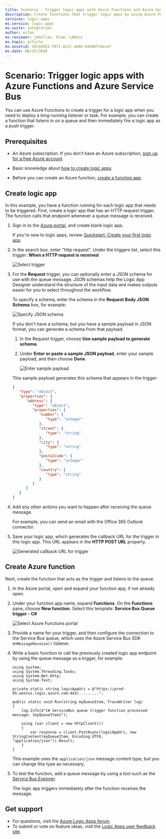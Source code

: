 ```yaml
---
title: Scenario - Trigger logic apps with Azure Functions and Azure Service Bus | Microsoft Docs
description: Create functions that trigger logic apps by using Azure Functions and Azure Service Bus
services: logic-apps
ms.service: logic-apps
ms.suite: integration
author: ecfan
ms.reviewer: jehollan, klam, LADocs
ms.topic: article
ms.assetid: 19cbd921-7071-4221-ab86-b44d0fc0ecef
ms.date: 08/25/2018
---
```


# Scenario: Trigger logic apps with Azure Functions and Azure Service Bus

You can use Azure Functions to create a trigger for a logic app 
when you need to deploy a long-running listener or task. For example, 
you can create a function that listens in on a queue and then 
immediately fire a logic app as a push trigger.

## Prerequisites

* An Azure subscription. If you don't have an Azure subscription, 
<a href="https://azure.microsoft.com/free/" target="_blank">sign up for a free Azure account</a>. 

* Basic knowledge about [how to create logic apps](../logic-apps/quickstart-create-first-logic-app-workflow.md) 

* Before you can create an Azure function, 
[create a function app](../azure-functions/functions-create-function-app-portal.md).

## Create logic app

In this example, you have a function running for 
each logic app that needs to be triggered. 
First, create a logic app that has an HTTP request trigger. 
The function calls that endpoint whenever a queue message is received.  

1. Sign in to the [Azure portal](https://portal.azure.com), 
and create blank logic app. 

   If you're new to logic apps, review 
   [Quickstart: Create your first logic app](../logic-apps/quickstart-create-first-logic-app-workflow.md).

1. In the search box, enter "http request". 
Under the triggers list, select this trigger: 
**When a HTTP request is received**

   ![Select trigger](./media/logic-apps-scenario-function-sb-trigger/when-http-request-received-trigger.png)

1. For the **Request** trigger, you can optionally 
enter a JSON schema for use with the queue message. 
JSON schemas help the Logic App Designer understand 
the structure of the input data and makes outputs 
easier for you to select throughout the workflow. 

   To specify a schema, enter the schema in the 
   **Request Body JSON Schema** box, for example: 

   ![Specify JSON schema](./media/logic-apps-scenario-function-sb-trigger/when-http-request-received-trigger-schema.png)

   If you don't have a schema, but you have a sample payload in JSON format, 
   you can generate a schema from that payload.

   1. In the Request trigger, choose 
   **Use sample payload to generate schema**.

   1. Under **Enter or paste a sample JSON payload**, 
   enter your sample payload, and then choose **Done**.
      
      ![Enter sample payload](./media/logic-apps-scenario-function-sb-trigger/enter-sample-payload.png)

   This sample payload generates this schema that appears in the trigger:

   ```json
   {
      "type": "object",
      "properties": {
         "address": {
            "type": "object",
            "properties": {
               "number": {
                  "type": "integer"
               },
               "street": {
                  "type": "string"
               },
               "city": {
                  "type": "string"
               },
               "postalCode": {
                  "type": "integer"
               },
               "country": {
                  "type": "string"
               }
            }
         }
      }
   }
   ```

1. Add any other actions you want to happen after receiving the queue message. 

   For example, you can send an email with the Office 365 Outlook connector.

1. Save your logic app, which generates the 
callback URL for the trigger in this logic app. 
This URL appears in the **HTTP POST URL** property.

   ![Generated callback URL for trigger](./media/logic-apps-scenario-function-sb-trigger/callback-URL-for-trigger.png)

## Create Azure function

Next, create the function that acts as the trigger and listens to the queue. 

1. In the Azure portal, open and expand your function app, if not already open. 

1. Under your function app name, expand **Functions**. 
On the **Functions** pane, choose **New function**. 
Select this template: **Service Bus Queue trigger - C#**
   
   ![Select Azure Functions portal](./media/logic-apps-scenario-function-sb-trigger/newqueuetriggerfunction.png)

1. Provide a name for your trigger, and then configure the 
connection to the Service Bus queue, which uses the Azure 
Service Bus SDK `OnMessageReceive()` listener.

1. Write a basic function to call the previously created logic app endpoint by using the queue message as a trigger, for example: 
   
   ```CSharp
   using System;
   using System.Threading.Tasks;
   using System.Net.Http;
   using System.Text;
   
   private static string logicAppUri = @"https://prod-05.westus.logic.azure.com:443/.........";
   
   public static void Run(string myQueueItem, TraceWriter log)
   {
       log.Info($"C# ServiceBus queue trigger function processed message: {myQueueItem}");

       using (var client = new HttpClient())
       {
           var response = client.PostAsync(logicAppUri, new StringContent(myQueueItem, Encoding.UTF8, "application/json")).Result;
       }
   }
   ```

   This example uses the `application/json` message content type, 
   but you can change this type as necessary.

1. To test the function, add a queue message by using a tool such as the [Service Bus Explorer](https://github.com/paolosalvatori/ServiceBusExplorer). 

   The logic app triggers immediately after the 
   function receives the message.

## Get support

* For questions, visit the [Azure Logic Apps forum](https://social.msdn.microsoft.com/Forums/en-US/home?forum=azurelogicapps).
* To submit or vote on feature ideas, visit the [Logic Apps user feedback site](https://aka.ms/logicapps-wish).

